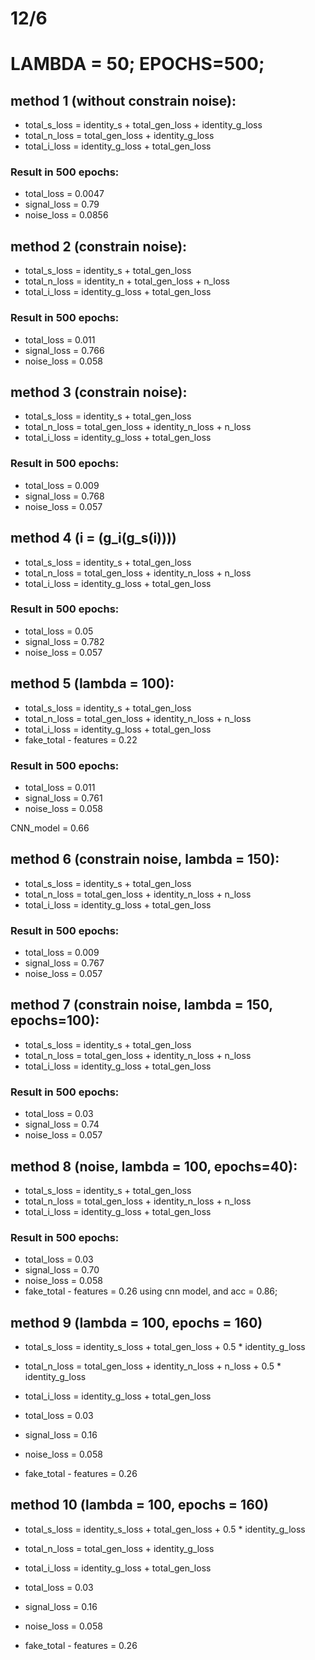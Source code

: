 # 12/6
# LAMBDA = 50; EPOCHS=500;


## method 1 (without constrain noise):

- total_s_loss = identity_s + total_gen_loss + identity_g_loss
- total_n_loss = total_gen_loss + identity_g_loss
- total_i_loss = identity_g_loss + total_gen_loss
### Result in 500 epochs:
- total_loss = 0.0047
- signal_loss = 0.79
- noise_loss = 0.0856

## method 2 (constrain noise):

- total_s_loss = identity_s + total_gen_loss
- total_n_loss = identity_n + total_gen_loss + n_loss
- total_i_loss = identity_g_loss + total_gen_loss

### Result in 500 epochs:

- total_loss = 0.011
- signal_loss = 0.766
- noise_loss = 0.058 


## method 3 (constrain noise):
- total_s_loss = identity_s + total_gen_loss
- total_n_loss = total_gen_loss + identity_n_loss + n_loss
- total_i_loss = identity_g_loss + total_gen_loss

### Result in 500 epochs:

- total_loss = 0.009
- signal_loss = 0.768
- noise_loss = 0.057

## method 4 (i = (g_i(g_s(i))))

- total_s_loss = identity_s + total_gen_loss
- total_n_loss = total_gen_loss + identity_n_loss + n_loss
- total_i_loss = identity_g_loss + total_gen_loss

### Result in 500 epochs:

- total_loss = 0.05
- signal_loss = 0.782
- noise_loss = 0.057

## method 5 (lambda = 100):
- total_s_loss = identity_s + total_gen_loss
- total_n_loss = total_gen_loss + identity_n_loss + n_loss
- total_i_loss = identity_g_loss + total_gen_loss
- fake_total - features = 0.22

### Result in 500 epochs:

- total_loss = 0.011
- signal_loss = 0.761
- noise_loss = 0.058

CNN_model = 0.66

## method 6 (constrain noise, lambda = 150):
- total_s_loss = identity_s + total_gen_loss
- total_n_loss = total_gen_loss + identity_n_loss + n_loss
- total_i_loss = identity_g_loss + total_gen_loss

### Result in 500 epochs:

- total_loss = 0.009
- signal_loss = 0.767
- noise_loss = 0.057

## method 7 (constrain noise, lambda = 150, epochs=100):
- total_s_loss = identity_s + total_gen_loss
- total_n_loss = total_gen_loss + identity_n_loss + n_loss
- total_i_loss = identity_g_loss + total_gen_loss

### Result in 500 epochs:

- total_loss = 0.03
- signal_loss = 0.74
- noise_loss = 0.057

## method 8 (noise, lambda = 100, epochs=40):
- total_s_loss = identity_s + total_gen_loss
- total_n_loss = total_gen_loss + identity_n_loss + n_loss
- total_i_loss = identity_g_loss + total_gen_loss

### Result in 500 epochs:

- total_loss = 0.03
- signal_loss = 0.70
- noise_loss = 0.058
- fake_total - features = 0.26
using cnn model, and acc = 0.86;

## method 9 (lambda = 100, epochs = 160)

- total_s_loss = identity_s_loss + total_gen_loss + 0.5 * identity_g_loss
- total_n_loss = total_gen_loss + identity_n_loss + n_loss + 0.5 * identity_g_loss
- total_i_loss = identity_g_loss + total_gen_loss

- total_loss = 0.03
- signal_loss = 0.16
- noise_loss = 0.058
- fake_total - features = 0.26

## method 10 (lambda = 100, epochs = 160)

- total_s_loss = identity_s_loss + total_gen_loss + 0.5 * identity_g_loss
- total_n_loss = total_gen_loss + identity_g_loss
- total_i_loss = identity_g_loss + total_gen_loss

- total_loss = 0.03
- signal_loss = 0.16
- noise_loss = 0.058
- fake_total - features = 0.26